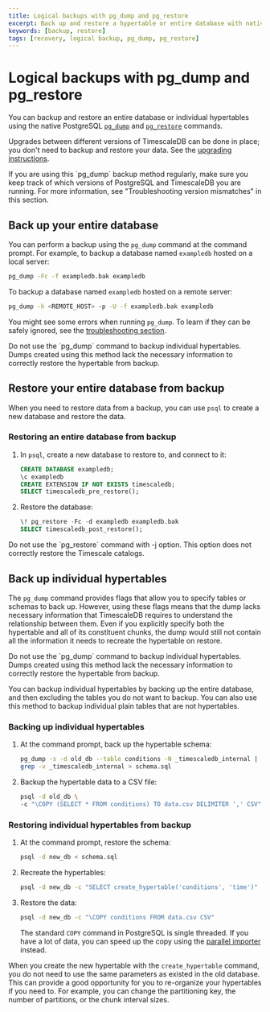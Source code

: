 ```yaml
---
title: Logical backups with pg_dump and pg_restore
excerpt: Back up and restore a hypertable or entire database with native PostgreSQL commands
keywords: [backup, restore]
tags: [recovery, logical backup, pg_dump, pg_restore]
---
```


# Logical backups with pg_dump and pg_restore

You can backup and restore an entire database or individual hypertables using
the native PostgreSQL [`pg_dump`][pg_dump] and [`pg_restore`][pg_restore]
commands.

Upgrades between different versions of TimescaleDB can be done in place; you
don't need to backup and restore your data. See
the [upgrading instructions][timescaledb-upgrade].

<highlight type="warning">
If you are using this `pg_dump` backup method regularly, make sure you keep
track of which versions of PostgreSQL and TimescaleDB you are running. For more
information, see "Troubleshooting version mismatches" in this section.
</highlight>

## Back up your entire database

You can perform a backup using the `pg_dump` command at the command prompt. For
example, to backup a database named `exampledb` hosted on a local server:

```bash
pg_dump -Fc -f exampledb.bak exampledb
```
To backup a database named `exampledb` hosted on a remote server:

```bash
pg_dump -h <REMOTE_HOST> -p -U -f exampledb.bak exampledb
```

You might see some errors when running `pg_dump`. To learn if they can be safely
ignored, see the [troubleshooting section][troubleshooting].

<highlight type="warning">
Do not use the `pg_dump` command to backup individual hypertables. Dumps created
using this method lack the necessary information to correctly restore the
hypertable from backup.
</highlight>

## Restore your entire database from backup

When you need to restore data from a backup, you can use `psql` to create a new
database and restore the data.

<procedure>

### Restoring an entire database from backup

1.  In `psql`, create a new database to restore to, and connect to it:

    ```sql
    CREATE DATABASE exampledb;
    \c exampledb
    CREATE EXTENSION IF NOT EXISTS timescaledb;
    SELECT timescaledb_pre_restore();
    ```

1.  Restore the database:

    ```sql
    \! pg_restore -Fc -d exampledb exampledb.bak
    SELECT timescaledb_post_restore();
    ```

</procedure>

<highlight type="warning">
Do not use the `pg_restore` command with -j option. This option does not
correctly restore the Timescale catalogs.
</highlight>

## Back up individual hypertables

The `pg_dump` command provides flags that allow you to specify tables or schemas
to back up. However, using these flags means that the dump lacks necessary
information that TimescaleDB requires to understand the relationship between
them. Even if you explicitly specify both the hypertable and all of its
constituent chunks, the dump would still not contain all the information it
needs to recreate the hypertable on restore.

<highlight type="warning">
Do not use the `pg_dump` command to backup individual hypertables. Dumps created
using this method lack the necessary information to correctly restore the
hypertable from backup.
</highlight>

You can backup individual hypertables by backing up the entire database, and
then excluding the tables you do not want to backup. You can also use this
method to backup individual plain tables that are not hypertables.

<procedure>

### Backing up individual hypertables

1.  At the command prompt, back up the hypertable schema:

    ```bash
    pg_dump -s -d old_db --table conditions -N _timescaledb_internal | \
    grep -v _timescaledb_internal > schema.sql
    ```

1.  Backup the hypertable data to a CSV file:

    ```bash
    psql -d old_db \
    -c "\COPY (SELECT * FROM conditions) TO data.csv DELIMITER ',' CSV"
    ```

</procedure>

<procedure>

### Restoring individual hypertables from backup

1.  At the command prompt, restore the schema:

    ```bash
    psql -d new_db < schema.sql
    ```

1.  Recreate the hypertables:

    ```bash
    psql -d new_db -c "SELECT create_hypertable('conditions', 'time')"
    ```

1.  Restore the data:

    ```bash
    psql -d new_db -c "\COPY conditions FROM data.csv CSV"
    ```

    The standard `COPY` command in PostgreSQL is single threaded. If you have a
    lot of data, you can speed up the copy using the [parallel importer][]
    instead.

When you create the new hypertable with the `create_hypertable` command, you
do not need to use the same parameters as existed in the old database. This
can provide a good opportunity for you to re-organize your hypertables if
you need to. For example, you can change the partitioning key, the number of
partitions, or the chunk interval sizes.

</procedure>

[parallel importer]: https://github.com/timescale/timescaledb-parallel-copy
[pg_dump]: https://www.postgresql.org/docs/current/static/app-pgdump.html
[pg_restore]: https://www.postgresql.org/docs/current/static/app-pgrestore.html
[timescaledb-upgrade]: /timescaledb/:currentVersion:/how-to-guides/upgrades/
[troubleshooting]: /timescaledb/:currentVersion:/how-to-guides/backup-and-restore/troubleshooting/
